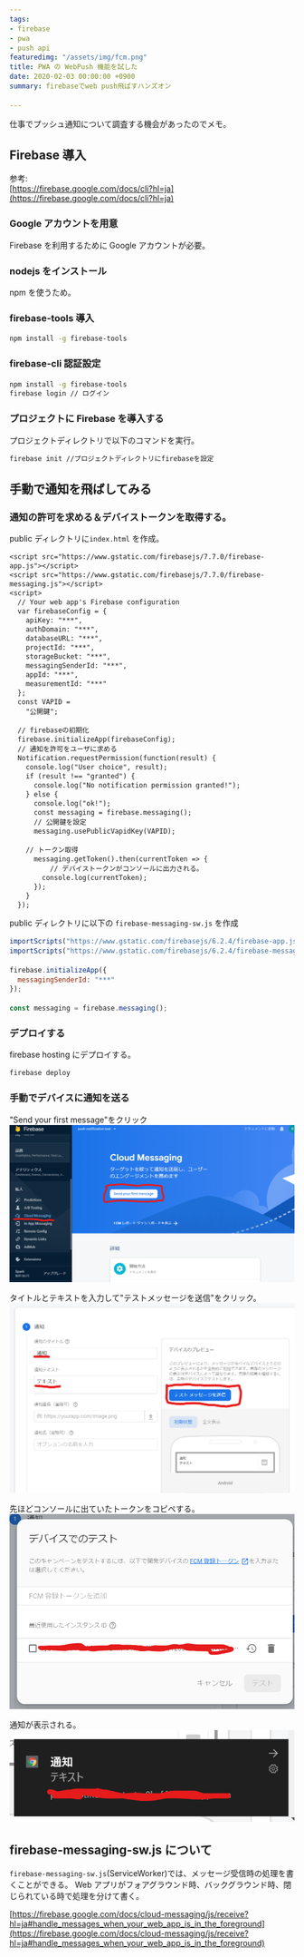 ```yaml
---
tags:
- firebase
- pwa
- push api
featuredimg: "/assets/img/fcm.png"
title: PWA の WebPush 機能を試した
date: 2020-02-03 00:00:00 +0900
summary: firebaseでweb push飛ばすハンズオン

---
```

仕事でプッシュ通知について調査する機会があったのでメモ。

## Firebase 導入

参考:  
[https://firebase.google.com/docs/cli?hl=ja](https://firebase.google.com/docs/cli?hl=ja)

### Google アカウントを用意

Firebase を利用するために Google アカウントが必要。

### nodejs をインストール

npm を使うため。

### firebase-tools 導入

```sh
npm install -g firebase-tools
```

### firebase-cli 認証設定

```sh
npm install -g firebase-tools
firebase login // ログイン
```

### プロジェクトに Firebase を導入する

プロジェクトディレクトリで以下のコマンドを実行。

```sh
firebase init //プロジェクトディレクトリにfirebaseを設定
```

## 手動で通知を飛ばしてみる

### 通知の許可を求める＆デバイストークンを取得する。

public ディレクトリに`index.html` を作成。

    <script src="https://www.gstatic.com/firebasejs/7.7.0/firebase-app.js"></script>
    <script src="https://www.gstatic.com/firebasejs/7.7.0/firebase-messaging.js"></script>
    <script>
      // Your web app's Firebase configuration
      var firebaseConfig = {
        apiKey: "***",
        authDomain: "***",
        databaseURL: "***",
        projectId: "***",
        storageBucket: "***",
        messagingSenderId: "***",
        appId: "***",
        measurementId: "***"
      };
      const VAPID =
        "公開鍵";
    
      // firebaseの初期化
      firebase.initializeApp(firebaseConfig);
      // 通知を許可をユーザに求める
      Notification.requestPermission(function(result) {
        console.log("User choice", result);
        if (result !== "granted") {
          console.log("No notification permission granted!");
        } else {
          console.log("ok!");
          const messaging = firebase.messaging();
          // 公開鍵を設定
          messaging.usePublicVapidKey(VAPID);
    
        // トークン取得
          messaging.getToken().then(currentToken => {
              // デバイストークンがコンソールに出力される。
            console.log(currentToken);
          });
        }
      });

public ディレクトリに以下の `firebase-messaging-sw.js` を作成

```javascript
importScripts("https://www.gstatic.com/firebasejs/6.2.4/firebase-app.js");
importScripts("https://www.gstatic.com/firebasejs/6.2.4/firebase-messaging.js");

firebase.initializeApp({
  messagingSenderId: "***"
});

const messaging = firebase.messaging();
```

### デプロイする

firebase hosting にデプロイする。

```sh
firebase deploy
```

### 手動でデバイスに通知を送る

"Send your first message"をクリック
![](/assets/img/web-push-hands-on-1.png)

タイトルとテキストを入力して"テストメッセージを送信"をクリック。
![](/assets/img/web-push-hands-on-2.png)

先ほどコンソールに出ていたトークンをコピペする。
![](/assets/img/web-push-hands-on-3.png)

通知が表示される。
![](/assets/img/web-push-hands-on-4.png)

## firebase-messaging-sw.js について

`firebase-messaging-sw.js`(ServiceWorker)では、メッセージ受信時の処理を書くことができる。
Web アプリがフォアグラウンド時、バックグラウンド時、閉じられている時で処理を分けて書く。

[https://firebase.google.com/docs/cloud-messaging/js/receive?hl=ja#handle_messages_when_your_web_app_is_in_the_foreground](https://firebase.google.com/docs/cloud-messaging/js/receive?hl=ja#handle_messages_when_your_web_app_is_in_the_foreground)